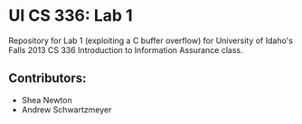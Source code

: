 # UI CS 336: Lab 1
Repository for Lab 1 (exploiting a C buffer overflow) for University of Idaho's Falls 2013 CS 336 Introduction to Information Assurance class.

## Contributors:
* Shea Newton
* Andrew Schwartzmeyer

